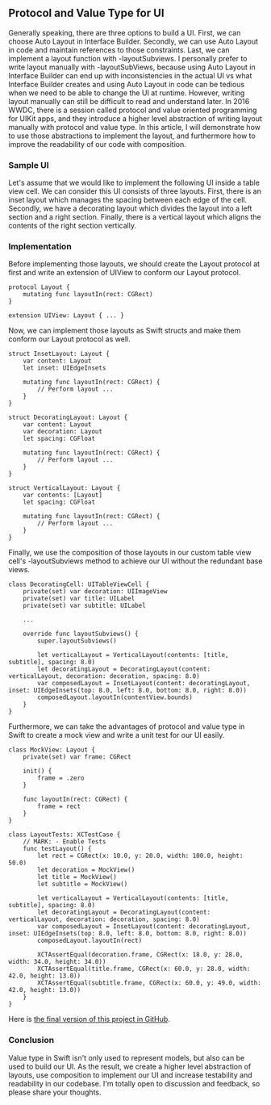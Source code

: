 ## Protocol and Value Type for UI
Generally speaking, there are three options to build a UI. First, we can choose Auto Layout in Interface Builder. Secondly, we can use Auto Layout in code and maintain references to those constraints. Last, we can implement a layout function with -layoutSubviews. I personally prefer to write layout manually with -layoutSubViews, because using Auto Layout in Interface Builder can end up with inconsistencies in the actual UI vs what Interface Builder creates and using Auto Layout in code can be tedious when we need to be able to change the UI at runtime. However, writing layout manually can still be difficult to read and understand later. In 2016 WWDC, there is a session called protocol and value oriented programming for UIKit apps, and they introduce a higher level abstraction of writing layout manually with protocol and value type. In this article, I will demonstrate how to use those abstractions to implement the layout, and furthermore how to improve the readability of our code with composition.

### Sample UI
Let's assume that we would like to implement the following UI inside a table view cell.
<cell-picture>
We can consider this UI consists of three layouts. First, there is an inset layout which manages the spacing between each edge of the cell. Secondly, we have a decorating layout which divides the layout into a left section and a right section. Finally, there is a vertical layout which aligns the contents of the right section vertically.

### Implementation
Before implementing those layouts, we should create the Layout protocol at first and write an extension of UIView to conform our Layout protocol.
```
protocol Layout {
    mutating func layoutIn(rect: CGRect)
}

extension UIView: Layout { ... }
```
Now, we can implement those layouts as Swift structs and make them conform our Layout protocol as well.
```
struct InsetLayout: Layout {
    var content: Layout
    let inset: UIEdgeInsets

    mutating func layoutIn(rect: CGRect) {
        // Perform layout ...
    }
}

struct DecoratingLayout: Layout {
    var content: Layout
    var decoration: Layout
    let spacing: CGFloat

    mutating func layoutIn(rect: CGRect) {
        // Perform layout ...
    }
}

struct VerticalLayout: Layout {
    var contents: [Layout]
    let spacing: CGFloat

    mutating func layoutIn(rect: CGRect) {
        // Perform layout ...
    }
}
```
Finally, we use the composition of those layouts in our custom table view cell's -layoutSubviews method to achieve our UI without the redundant base views.
```
class DecoratingCell: UITableViewCell {
    private(set) var decoration: UIImageView
    private(set) var title: UILabel
    private(set) var subtitle: UILabel

    ...

    override func layoutSubviews() {
        super.layoutSubviews()

        let verticalLayout = VerticalLayout(contents: [title, subtitle], spacing: 8.0)
        let decoratingLayout = DecoratingLayout(content: verticalLayout, decoration: decoration, spacing: 8.0)
        var composedLayout = InsetLayout(content: decoratingLayout, inset: UIEdgeInsets(top: 8.0, left: 8.0, bottom: 8.0, right: 8.0))
        composedLayout.layoutIn(contentView.bounds)
    }
}
```
Furthermore, we can take the advantages of protocol and value type in Swift to create a mock view and write a unit test for our UI easily.
```
class MockView: Layout {
    private(set) var frame: CGRect

    init() {
        frame = .zero
    }

    func layoutIn(rect: CGRect) {
        frame = rect
    }
}

class LayoutTests: XCTestCase {
    // MARK: - Enable Tests
    func testLayout() {
        let rect = CGRect(x: 10.0, y: 20.0, width: 100.0, height: 50.0)
        let decoration = MockView()
        let title = MockView()
        let subtitle = MockView()

        let verticalLayout = VerticalLayout(contents: [title, subtitle], spacing: 8.0)
        let decoratingLayout = DecoratingLayout(content: verticalLayout, decoration: decoration, spacing: 8.0)
        var composedLayout = InsetLayout(content: decoratingLayout, inset: UIEdgeInsets(top: 8.0, left: 8.0, bottom: 8.0, right: 8.0))
        composedLayout.layoutIn(rect)

        XCTAssertEqual(decoration.frame, CGRect(x: 18.0, y: 28.0, width: 34.0, height: 34.0))
        XCTAssertEqual(title.frame, CGRect(x: 60.0, y: 28.0, width: 42.0, height: 13.0))
        XCTAssertEqual(subtitle.frame, CGRect(x: 60.0, y: 49.0, width: 42.0, height: 13.0))
    }
}
```
Here is [the final version of this project in GitHub](https://github.com/ShengHuaWu/ValueTypeForUI).

### Conclusion
Value type in Swift isn't only used to represent models, but also can be used to build our UI. As the result, we create a higher level abstraction of layouts, use composition to implement our UI and increase testability and readability in our codebase. I'm totally open to discussion and feedback, so please share your thoughts.
